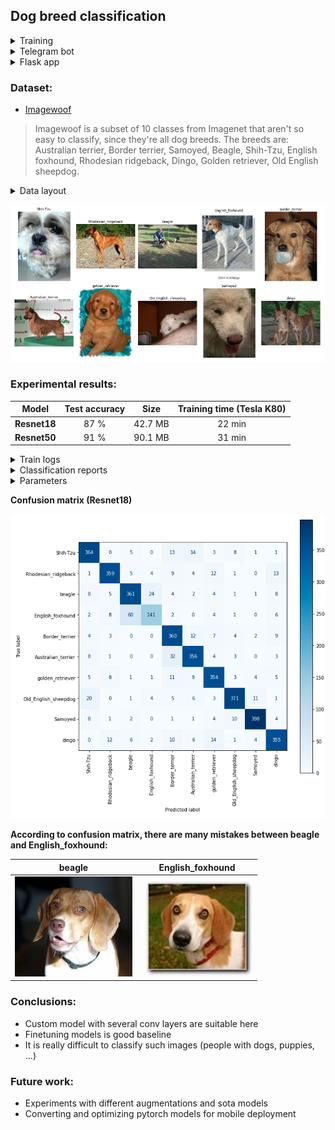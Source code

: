 ## Dog breed classification

<details>
  <summary>Training</summary>

* [Colab](https://drive.google.com/file/d/1BD-nPsk95oHTn7JqiEb31xxwMNoUPGTs/view?usp=sharing)

**Environment:**
```bash
https://github.com/adeshkin/classification_dogs.git 
cd classification_dogs
python3 -m venv ./venv
source venv/bin/activate
pip install -r scripts/requirements.txt
```

**Data preparation:**
```bash
cd data
bash download_data.sh
python3 prepare_data.py
```

**Training:**
```bash
cd scripts
python3 train.py /path/to/config
```
</details>
<details>
  <summary>Telegram bot</summary>

* [Telegram bot](bot/README.md)
</details>
<details>
  <summary>Flask app</summary>

* [Flask app](flask/README.md)
</details>

### Dataset: 
  * [Imagewoof](https://github.com/fastai/imagenette#imagewoof)
> Imagewoof is a subset of 10 classes from Imagenet that aren't so easy to classify, since they're all dog breeds. The breeds are: Australian terrier, Border terrier, Samoyed, Beagle, Shih-Tzu, English foxhound, Rhodesian ridgeback, Dingo, Golden retriever, Old English sheepdog. 

<details>
  <summary>Data layout</summary>

```
imagewoof2-160
    train
        n02086240
            ILSVRC2012_val_00000907.JPEG
            ...
        ...
        n02115641
    val
        n02086240
            ILSVRC2012_val_00002701.JPEG
            ...
        ...
        n02115641
```
</details>


![](images/classes.png)


### Experimental results:

| Model        | Test accuracy | Size    | Training time (Tesla K80) |
|--------------|:-------------:|---------|:-------------------------:|
| **Resnet18** |     87 %      | 42.7 MB |          22 min           |
| **Resnet50** |     91 %      | 90.1 MB |          31 min           |

<details>
  <summary>Train logs</summary>

![](images/train_logs.png)


</details>

<details>
  <summary>Classification reports</summary>

**Resnet18:**

![](images/report_resnet18.png)

**Resnet50:**

![](images/report_resnet50.png)

</details>

<details>
  <summary>Parameters</summary>

**data**: imagewoof2-160

**split**: 
* train: train1 - 80%, dev - 20 %
* test: val - 100%  

**# classes**: 10, **batch size**: 32,  **# epochs**: 20

**lr_scheduler.StepLR**: 
* step_size=10
* gamma=0.1

**Augmentations**: Resize(height=160, width=160), ShiftScaleRotate, HorizontalFlip, VerticalFlip, 
CoarseDropout, GaussNoise, RGBShift, RandomBrightnessContrast

<details>
  <summary>example</summary>

![](images/aug_images.png)

</details>

</details>

**Confusion matrix (Resnet18)**

![](images/conf_resnet18.png)

**According to confusion matrix, there are many mistakes between beagle and English_foxhound:**

|             beagle             |             English_foxhound             |
|:------------------------------:|:----------------------------------------:|
| ![](data/examples/beagle.JPEG) | ![](data/examples/English_foxhound.JPEG) |

### Conclusions:
* Custom model with several conv layers are suitable here
* Finetuning models is good baseline 
* It is really difficult to classify such images (people with dogs, puppies, ...)


### Future work:
* Experiments with different augmentations and sota models
* Converting and optimizing pytorch models for mobile deployment

